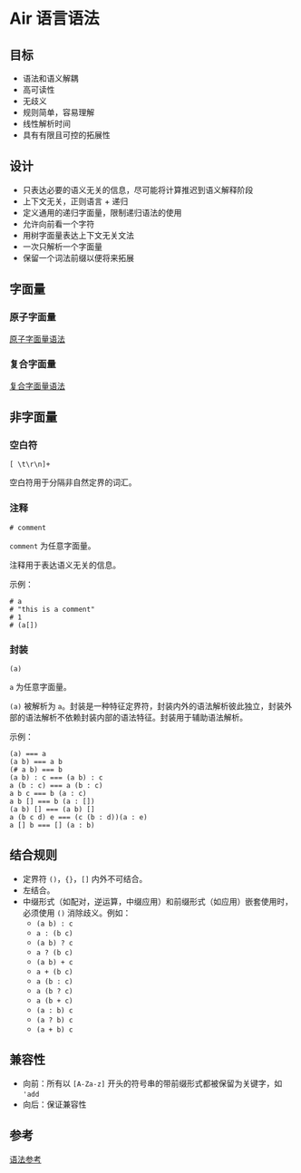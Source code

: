 # Air 语言语法

## 目标

- 语法和语义解耦
- 高可读性
- 无歧义
- 规则简单，容易理解
- 线性解析时间
- 具有有限且可控的拓展性

## 设计

- 只表达必要的语义无关的信息，尽可能将计算推迟到语义解释阶段
- 上下文无关，正则语言 + 递归
- 定义通用的递归字面量，限制递归语法的使用
- 允许向前看一个字符
- 用树字面量表达上下文无关文法
- 一次只解析一个字面量
- 保留一个词法前缀以便将来拓展

## 字面量

### 原子字面量

[原子字面量语法](./Air%20语言语法/原子字面量语法.md)

### 复合字面量

[复合字面量语法](./Air%20语言语法/复合字面量语法.md)

## 非字面量

### 空白符

`[ \t\r\n]+`

空白符用于分隔非自然定界的词汇。

### 注释

`# comment`

`comment` 为任意字面量。

注释用于表达语义无关的信息。

示例：

```air
# a
# "this is a comment"
# 1
# (a[])
```

### 封装

`(a)`

‌`a‌` 为任意字面量。

`(a)` 被解析为 `a`。封装是一种特征定界符，封装内外的语法解析彼此独立，封装外部的语法解析不依赖封装内部的语法特征。封装用于辅助语法解析。

示例：

```air
(a) === a
(a b) === a b
(# a b) === b
(a b) : c === (a b) : c
a (b : c) === a (b : c)
a b c === b (a : c)
a b [] === b (a : [])
(a b) [] === (a b) []
a (b c d) e === (c (b : d))(a : e)
a [] b === [] (a : b)
```

## 结合规则

- 定界符 `()`，`{}`，`[]` 内外不可结合。
- 左结合。
- 中缀形式（如配对，逆运算，中缀应用）和前缀形式（如应用）嵌套使用时，必须使用 `()` 消除歧义。例如：
  - `(a b) : c`
  - `a : (b c)`
  - `(a b) ? c`
  - `a ? (b c)`
  - `(a b) + c`
  - `a + (b c)`
  - `a (b : c)`
  - `a (b ? c)`
  - `a (b + c)`
  - `(a : b) c`
  - `(a ? b) c`
  - `(a + b) c`

## 兼容性

- 向前：所有以 `[A-Za-z]` 开头的符号串的带前缀形式都被保留为关键字，如 `'add`
- 向后：保证兼容性

## 参考

[语法参考](./Air%20语言语法/语法参考.md)
